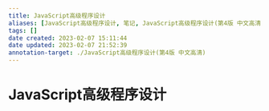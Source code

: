 ```yaml
---
title: JavaScript高级程序设计
aliases: [JavaScript高级程序设计, 笔记, JavaScript高级程序设计(第4版 中文高清)]
tags: []
date created: 2023-02-07 15:11:44
date updated: 2023-02-07 21:52:39
annotation-target: ./JavaScript高级程序设计(第4版 中文高清)
---
```


# JavaScript高级程序设计
